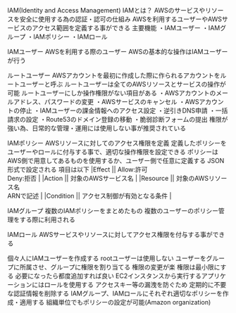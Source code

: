 IAM(Identity and Access Management)
  IAMとは？
    AWSのサービスやリソースを安全に使用する為の認証・認可の仕組み
    AWSを利用するユーザーやAWSサービスのアクセス範囲を定義する事ができる
  主要機能
    ・IAMユーザー
    ・IAMグループ
    ・IAMポリシー
    ・IAMロール

  IAMユーザー
    AWSを利用する際のユーザー
    AWSの基本的な操作はIAMユーザーが行う

  ルートユーザー
    AWSアカウントを最初に作成した際に作られるアカウントをルートユーザーと呼ぶ
    ルートユーザーは全てのAWSリソースとサービスの操作が可能
    ルートユーザーにしか操作権限がない項目がある
      ・AWSアカウントのメールアドレス、パスワードの変更
      ・AWSサービスのキャンセル
      ・AWSアカウントの停止
      ・IAMユーザーの課金情報へのアクセス設定
      ・逆引きDNS申請
      ・一括請求の設定
      ・Route53のドメイン登録の移動
      ・脆弱診断フォームの提出
    権限が強い為、日常的な管理・運用には使用しない事が推奨されている

  IAMポリシー
    AWSリソースに対してのアクセス権限を定義
    定義したポリシーをユーザーやロールに付与する事で、適切な操作権限を設定できる
    ポリシーはAWS側で用意してあるものを使用するか、ユーザー側で任意に定義する
    JSON形式で設定される
    項目は以下
      |Effect || Allow:許可 <br> Deny:拒否 |
      |Action || 対象のAWSサービス名 |
      |Resource || 対象のAWSリソース名 <br> ARNで記述 |
      |Condition || アクセス制御が有効となる条件 |
      
  IAMグループ
    複数のIAMポリシーをまとめたもの
    複数のユーザーのポリシー管理をする際に利用される

  IAMロール
    AWSサービスやリソースに対してアクセス権限を付与する事ができる


 個々人にIAMユーザーを作成する
    rootユーザーは使用しない
  ユーザーをグループに所属させ、グループに権限を割り当てる
    権限の変更が楽
  権限は最小限にする
    必要になったら都度追加すれば良い
  EC2インスタンスから実行するアプリケーションにはロールを使用する
    アクセスキー等の漏洩を防ぐため
  定期的に不要な認証情報を削除する
  IAMグループ、IAMロールにそれぞれ適切なポリシーを作成・適用する
  組織単位でもポリシーの設定が可能(Amazon organization)
